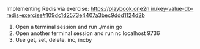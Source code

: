 Implementing Redis via exercise: https://playbook.one2n.in/key-value-db-redis-exercise#109dc1d2573e4407a3bec9ddd1124d2b

1. Open a terminal session and run ./main go
2. Open another terminal session and run nc localhost 9736
3. Use get, set, delete, inc, incby
